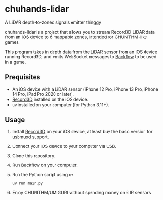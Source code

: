 # chuhands-lidar

A LiDAR depth-to-zoned signals emitter thinggy

chuhands-lidar is a project that allows you to stream Record3D LiDAR data from an iOS device to 6 mappable zones,
intended for CHUNITHM-like games.

This program takes in depth data from the LiDAR sensor from an iOS device running Record3D,
and emits WebSocket messages to [Backflow](https://github.com/FyraLabs/backflow) to be used in a game.

## Prequisites

- An iOS device with a LiDAR sensor (iPhone 12 Pro, iPhone 13 Pro, iPhone 14 Pro, iPad Pro 2020 or later).
- [Record3D](https://apps.apple.com/us/app/record3d/id1506461980) installed on the iOS device.
- `uv` installed on your computer (for Python 3.11+).

## Usage

1. Install [Record3D](https://apps.apple.com/us/app/record3d/id1506461980) on your iOS device, at least buy the basic version for usbmuxd support.
2. Connect your iOS device to your computer via USB.
3. Clone this repository.
4. Run Backflow on your computer.
5. Run the Python script using `uv`

    ```bash
    uv run main.py
    ```

6. Enjoy CHUNITHM/UMIGURI without spending money on 6 IR sensors
